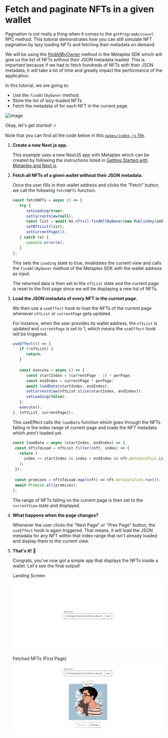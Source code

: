 # Fetch and paginate NFTs in a given wallet

Pagination is not really a thing when it comes to the `getProgramAcccount` RPC method. This tutorial demonstrates how you can still simulate NFT pagination by lazy loading NFTs and fetching their metadata on demand.

We will be using the [findAllByOwner](https://github.com/metaplex-foundation/js#findallbyowner) method in the Metaplex SDK which will give us the list of NFTs without their JSON metadata loaded. This is important because if we had to fetch hundreds of NFTs with their JSON metadata, it will take a lot of time and greatly impact the performance of the application.

In this tutorial, we are going to:
- Use the `findAllByOwner` method.
- Store the list of lazy-loaded NFTs.
- Fetch the metadata of for each NFT in the current page.

![image](https://user-images.githubusercontent.com/56197821/176737427-43df0aca-6ea9-443f-b9e9-718bdb654ab4.png)

Okay, let's get started! 🔥

Note that you can find all the code below in this [`pages/index.js` file](./pages/index.js).

1. **Create a new Next.js app.**

   This example uses a new NextJS app with Metaplex which can be created by following the instructions listed in [Getting Started with Metaplex and Next.js](../getting-started-nextjs).

2. **Fetch all NFTs of a given wallet without their JSON metadata.**
   
   Once the user fills in their wallet address and clicks the "Fetch" button, we call the following `fetchNFTs` function.

   ```js
   const fetchNFTs = async () => {
      try {
         setLoading(true);
         setCurrentView(null);
         const list = await mx.nfts().findAllByOwner(new PublicKey(address));
         setNftList(list);
         setCurrentPage(1);
      } catch (e) {
         console.error(e);
      }
   };
   ```
   This sets the `Loading` state to true, invalidates the current view and calls the `findAllByOwner` method of the Metaplex SDK with the wallet address as input.

   The returned data is then set to the `nftList` state and the current page is reset to the first page since we will be displaying a new list of NFTs.

3. **Load the JSON metadata of every NFT in the current page.**
   
   We then use a `useEffect` hook to load the NFTs of the current page whenever `nftList` or `currentPage` gets updated.
   
   For instance, when the user provides its wallet address, the `nftList` is updated and `currentPage` is set to 1, which means the `useEffect` hook will be triggered.

   ```js
   useEffect(() => {
      if (!nftList) {
         return;
      }

      const execute = async () => {
         const startIndex = (currentPage - 1) * perPage;
         const endIndex = currentPage * perPage;
         await loadData(startIndex, endIndex);
         setCurrentView(nftList.slice(startIndex, endIndex));
         setLoading(false);
      };
      execute();
   }, [nftList, currentPage]);
   ```

   This useEffect calls the `loadData` function which goes through the NFTs falling in the index range of current page and loads the NFT metadata which aren't loaded yet.

   ```js
   const loadData = async (startIndex, endIndex) => {
    const nftsToLoad = nftList.filter((nft, index) => {
      return (
        index >= startIndex && index < endIndex && nft.metadataTask.isPending()
      );
    });

    const promises = nftsToLoad.map((nft) => nft.metadataTask.run());
    await Promise.all(promises);
   };
   ```

   The range of NFTs falling on the current page is then set to the `currentView` state and displayed.

4. **What happens when the page changes?**
   
   Whenever the user clicks the "Next Page" or "Prev Page" button, the `useEffect` hook is again triggered. That means, it will load the JSON metadata for any NFT within that index range that isn't already loaded and display them to the current view.

5. **That's it!** 🎉
   
   Congrats, you've now got a simple app that displays the NFTs inside a wallet. Let's see the final output!

   Landing Screen
   ![image](./output1.png)

   Fetched NFTs (First Page)
   ![image](./output2.png)

